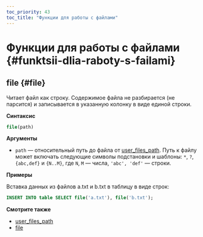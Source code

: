 ```yaml
---
toc_priority: 43
toc_title: "Функции для работы с файлами"
---
```


# Функции для работы с файлами {#funktsii-dlia-raboty-s-failami}

## file {#file}

Читает файл как строку. Содержимое файла не разбирается (не парсится) и записывается в указанную колонку в виде единой строки.

**Синтаксис**

``` sql
file(path)
```

**Аргументы**

-   `path` — относительный путь до файла от [user_files_path](../../operations/server-configuration-parameters/settings.md#server_configuration_parameters-user_files_path). Путь к файлу может включать следующие символы подстановки и шаблоны: `*`, `?`, `{abc,def}` и `{N..M}`, где `N`, `M` — числа, `'abc', 'def'` — строки.

**Примеры**

Вставка данных из файлов a.txt и b.txt в таблицу в виде строк:

``` sql
INSERT INTO table SELECT file('a.txt'), file('b.txt');
```

**Смотрите также**

-   [user_files_path](../../operations/server-configuration-parameters/settings.md#server_configuration_parameters-user_files_path)
-   [file](../table-functions/file.md)
